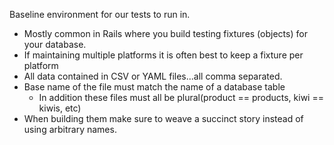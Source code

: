 Baseline environment for our tests to run in.

* Mostly common in Rails where you build testing fixtures (objects) for your database.
* If maintaining multiple platforms it is often best to keep a fixture per platform
* All data contained in CSV or YAML files...all comma separated.
* Base name of the file must match the name of a database table
  * In addition these files must all be plural(product == products, kiwi == kiwis, etc)
* When building them make sure to weave a succinct story instead of using arbitrary names. 